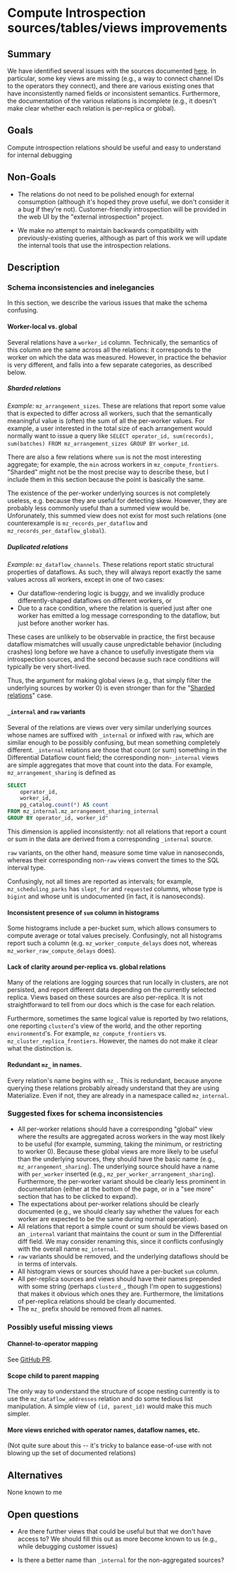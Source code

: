# Compute Introspection sources/tables/views improvements

## Summary

We have identified several issues with the sources documented
[here](https://materialize.com/docs/sql/system-catalog/mz_internal/). In
particular, some key views are missing (e.g., a way to connect channel
IDs to the operators they connect), and there are various existing ones that
have inconsistently named fields or inconsistent
semantics. Furthermore, the documentation of the various relations is
incomplete (e.g., it doesn't make clear whether each relation is
per-replica or global). 

## Goals

Compute introspection relations should be useful and easy to understand
for internal debugging 

## Non-Goals

* The relations do not need to be polished enough for external
consumption (although it's hoped they prove useful, we don't consider
it a bug if they're not). Customer-friendly introspection will be
provided in the web UI by the "external introspection" project.

* We make no attempt to maintain backwards compatibility with
  previously-existing queries, although as part of this work we will
  update the internal tools that use the introspection relations.

## Description

### Schema inconsistencies and inelegancies 

In this section, we describe the various issues that make the schema
confusing.

#### Worker-local vs. global

Several relations have a `worker_id` column. Technically, the
semantics of this column are the same across all the relations: it
corresponds to the worker on which the data was measured. However, in
practice the behavior is very different, and falls into a few separate
categories, as described below.

##### Sharded relations

*Example:* `mz_arrangement_sizes`. These are relations that report
some value that is expected to differ across all workers, such that
the semantically meaningful value is (often) the sum of all the
per-worker values. For example, a user interested in the total size of
each arrangement would normally want to issue a query like `SELECT
operator_id, sum(records), sum(batches) FROM mz_arrangement_sizes
GROUP BY worker_id`.

There are also a few relations where `sum` is not the most interesting
aggregate; for example, the `min` across workers in
`mz_compute_frontiers`. "Sharded" might not be the most precise way to
describe these, but I include them in this section because the point
is basically the same.

The existence of the per-worker underlying sources is not completely
useless, e.g. because they are useful for detecting skew. However,
they are probably less commonly useful than a summed view would
be. Unforunately, this summed view does not exist for most such
relations (one counterexample is `mz_records_per_dataflow` and
`mz_records_per_dataflow_global`).

##### Duplicated relations

*Example:* `mz_dataflow_channels`. These relations report static
structural properties of dataflows. As such, they will always report
exactly the same values across all workers, except in one of two
cases:

* Our dataflow-rendering logic is buggy, and we invalidly produce
  differently-shaped dataflows on different workers, or
* Due to a race condition, where the relation is queried just after
  one worker has emitted a log message corresponding to the dataflow,
  but just before another worker has.

These cases are unlikely to be observable in practice, the first because
dataflow mismatches will usually cause unpredictable behavior
(including crashes) long before we have a chance to usefully
investigate them via introspection sources, and the second because
such race conditions will typically be very short-lived.

Thus, the argument for making global views (e.g., that simply filter
the underlying sources by worker 0) is even stronger than for the
"[Sharded relations](#sharded-relations)" case.


#### `_internal` and `raw` variants

Several of the relations are views over very similar underlying
sources whose names are suffixed with `_internal` or infixed with
`raw`, which are similar enough to be possibly confusing, but mean
something completely different. `_internal` relations are those that
count (or sum) something in the Differential Dataflow count field; the
corresponding non-`_internal` views are simple aggregates that move
that count into the data. For example, `mz_arrangement_sharing` is
defined as

``` sql
SELECT
    operator_id,
    worker_id,
    pg_catalog.count(*) AS count
FROM mz_internal.mz_arrangement_sharing_internal
GROUP BY operator_id, worker_id"
```

This dimension is applied inconsistently: not all relations that
report a count or sum in the data are derived from a corresponding
`_internal` source. 

`raw` variants, on the other hand, measure some time value in
nanoseconds, whereas their corresponding non-`raw` views convert the
times to the SQL interval type.

Confusingly, not all times are reported as intervals; for example,
`mz_scheduling_parks` has `slept_for` and `requested` columns, whose
type is `bigint` and whose unit is undocumented (in fact, it is nanoseconds).

#### Inconsistent presence of `sum` column in histograms

Some histograms include a per-bucket sum, which allows consumers to
compute average or total values precisely. Confusingly, not all
histograms report such a column (e.g. `mz_worker_compute_delays` does
not, whereas `mz_worker_raw_compute_delays` does).

#### Lack of clarity around per-replica vs. global relations

Many of the relations are logging sources that run locally in
clusters, are not persisted, and report different data depending on
the currently selected replica. Views based on these sources are also
per-replica. It is not straightforward to tell from our docs which is
the case for each relation.

Furthermore, sometimes the same logical value is reported by two
relations, one reporting `clusterd`'s view of the world, and the other
reporting `environmentd`'s. For example, `mz_compute_frontiers`
vs. `mz_cluster_replica_frontiers`. However, the names do not make it
clear what the distinction is. 

#### Redundant `mz_` in names.

Every relation's name begins with `mz_`. This is redundant, because
anyone querying these relations probably already understand that they
are using Materialize. Even if not, they are already in a namespace
called `mz_internal`.

### Suggested fixes for schema inconsistencies

* All per-worker relations should have a corresponding "global" view
  where the results are aggregated across workers in the way most
  likely to be useful (for example, summing, taking the minimum, or
  restricting to worker 0). Because these global views are more likely
  to be useful than the underlying sources, they should have the basic
  name (e.g., `mz_arrangement_sharing`). The underlying source should
  have a name with `per_worker` inserted (e.g.,
  `mz_per_worker_arrangement_sharing`). Furthermore, the per-worker
  variant should be clearly less prominent in documentation (either at
  the bottom of the page, or in a "see more" section that has to be
  clicked to expand).
* The expectations about per-worker relations should be clearly
  documented (e.g., we should clearly say whether the values for each
  worker are expected to be the same during normal operation).
* All relations that report a simple count or sum should be views based on
  an `_internal` variant that maintains the count or sum in the
  Differential diff field. We may consider renaming this, since it
  conflicts confusingly with the overall name `mz_internal`.
* `raw` variants should be removed, and the underlying dataflows
  should be in terms of intervals.
* All histogram views or sources should have a per-bucket `sum`
  column.
* All per-replica sources and views should have their names prepended
  with some string (perhaps `clusterd_`, though I'm open to
  suggestions) that makes it obvious which ones they are. Furthermore,
  the limitations of per-replica relations should be clearly
  documented.
* The `mz_` prefix should be removed from all names.

### Possibly useful missing views

#### Channel-to-operator mapping

See [GitHub
PR](https://github.com/MaterializeInc/materialize/pull/17825).

#### Scope child to parent mapping

The only way to understand the structure of scope nesting currently is
to use the `mz_dataflow_addresses` relation and do some tedious list
manipulation. A simple view of `(id, parent_id)` would make this much
simpler.

#### More views enriched with operator names, dataflow names, etc.

(Not quite sure about this -- it's tricky to balance ease-of-use with
not blowing up the set of documented relations)

## Alternatives

None known to me

## Open questions

* Are there further views that could be useful but that we don't have
access to? We should fill this out as more become known to us (e.g.,
while debugging customer issues) 

* Is there a better name than `_internal` for the non-aggregated sources?
